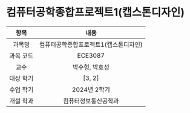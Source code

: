 # 컴퓨터공학종합프로젝트1(캡스톤디자인)
| 항목 | 내용 |
| :-: | :-: |
| 과목명 | 컴퓨터공학종합프로젝트1(캡스톤디자인) |
| 과목 코드 | ECE3087 |
| 교수 | 박수형, 박호성 |
| 대상 학기 | [3, 2] |
| 수업 학기 | 2024년 2학기 |
| 개설 학과 | 컴퓨터정보통신공학과 |
